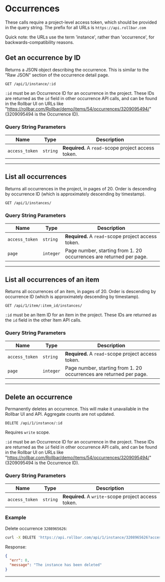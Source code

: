 # Occurrences

These calls require a project-level access token, which should be provided in the query string.
The prefix for all URLs is `https://api.rollbar.com`

Quick note: the URLs use the term 'instance', rather than 'occurrence', for
backwards-compatibility reasons.


## Get an occurrence by ID

Returns a JSON object describing the occurrence. This is similar to the "Raw JSON" section of the occurrence detail page.

    GET /api/1/instance/:id

`:id` must be an Occurrence ID for an occurrence in the project. These IDs are returned as
the `id` field in other occurrence API calls, and can be found in the Rollbar UI on URLs
like "https://rollbar.com/Rollbar/demo/items/54/occurrences/3209095494/" (3209095494 is
the Occurrence ID).


### Query String Parameters

Name | Type | Description
-----|------|-------------
`access_token`|`string`|**Required.** A `read`-scope project access token.


---

## List all occurrences

Returns all occurrences in the project, in pages of 20. Order is descending by occurrence ID
(which is approximately descending by timestamp).

    GET /api/1/instances/


### Query String Parameters

Name | Type | Description
-----|------|-------------
`access_token`|`string`|**Required.** A `read`-scope project access token.
`page`|`integer`|Page number, starting from 1. 20 occurrences are returned per page.


---

## List all occurrences of an item

Returns all occurrences of an item, in pages of 20. Order is descending by occurrence ID
(which is approximately descending by timestamp).

    GET /api/1/item/:item_id/instances/

`:id` must be an Item ID for an item in the project. These IDs are returned as the `id`
field in the other Item API calls.


### Query String Parameters

Name | Type | Description
-----|------|-------------
`access_token`|`string`|**Required.** A `read`-scope project access token.
`page`|`integer`|Page number, starting from 1. 20 occurrences are returned per page.


---

## Delete an occurrence

Permanently deletes an occurrence. This will make it unavailable in the Rollbar UI and API.
Aggregate counts are not updated.

    DELETE /api/1/instance/:id

Requires `write` scope.

`:id` must be an Occurrence ID for an occurrence in the project. These IDs are returned as
the `id` field in other occurrence API calls, and can be found in the Rollbar UI on URLs
like "https://rollbar.com/Rollbar/demo/items/54/occurrences/3209095494/" (3209095494 is
the Occurrence ID).

### Query String Parameters

Name | Type | Description
-----|------|-------------
`access_token`|`string`|**Required.** A `write`-scope project access token.

### Example

Delete occurrence `3208965626`:

```bash
curl -X DELETE 'https://api.rollbar.com/api/1/instance/3208965626?access_token=abcd1234abcd1234'
```

Response:

```json
{
  "err": 0,
  "message": "The instance has been deleted"
}
```

-----
